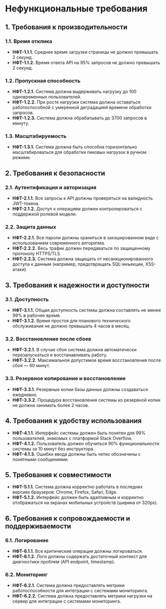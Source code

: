 # Нефункциональные требования

## 1. Требования к производительности

### 1.1. Время отклика

- **НФТ-1.1.1.** Среднее время загрузки страницы не должно превышать 2 секунд.
- **НФТ-1.1.2.** Время ответа API на 95% запросов не должно превышать 2 секунд.

### 1.2. Пропускная способность

- **НФТ-1.2.1.** Система должна выдерживать нагрузку до 100 одновременных пользователей.
- **НФТ-1.2.2.** При росте нагрузки система должна оставаться работоспособной с умеренной деградацией времени обработки запросов.
- **НФТ-1.2.3.** Система должна обрабатывать до 3700 запросов в минуту.

### 1.3. Масштабируемость

- **НФТ-1.3.1.** Система должна быть способна горизонтально масштабироваться для обработки пиковых нагрузок в ручном режиме.

## 2. Требования к безопасности

### 2.1. Аутентификация и авторизация

- **НФТ-2.1.1.** Все запросы к API должны проверяться на валидность JWT-токена.
- **НФТ-2.1.2.** Доступ к операциям должен контролироваться с поддержкой ролевой модели.

### 2.2. Защита данных

- **НФТ-2.2.1.** Все пароли должны храниться в захэшированном виде с использованием современного алгоритма.
- **НФТ-2.2.2.** Весь трафик должен передаваться по защищенному протоколу HTTPS/TLS.
- **НФТ-2.2.3.** Система должна защищать от несанкционированного доступа к данным (например, предотвращать SQL-инъекции, XSS-атаки).

## 3. Требования к надежности и доступности

### 3.1. Доступность

- **НФТ-3.1.1.** Общая доступность системы должна составлять не менее 99% в рабочее время.
- **НФТ-3.1.2.** Время простоя для планового технического обслуживания не должно превышать 4 часов в месяц.

### 3.2. Восстановление после сбоев

- **НФТ-3.2.1.** В случае сбоя система должна автоматически перезапускаться и восстанавливать работу.
- **НФТ-3.2.2.** Максимальное допустимое время восстановления после сбоя — 60 минут.

### 3.3. Резервное копирование и восстановление

- **НФТ-3.3.1.** Резервные копии базы данных должны создаваться ежедневно.
- **НФТ-3.3.2.** Процедура восстановления системы из резервной копии не должна занимать более 2 часов.

## 4. Требования к удобству использования

- **НФТ-4.1.1.** Интерфейс системы должен быть понятен для 99% пользователей, знакомых с платформой Stack Overflow.
- **НФТ-4.1.2.** Пользователь должен обучиться 90% функциональности системы за 10 минут без инструктора.
- **НФТ-4.1.3.** Ошибки ввода должны быть четко обозначены с понятными сообщениями.

## 5. Требования к совместимости

- **НФТ-5.1.1.** Система должна корректно работать в последних версиях браузеров: Chrome, Firefox, Safari, Edge.
- **НФТ-5.1.2.** Интерфейс должен быть адаптивным и корректно отображаться на экранах мобильных устройств (ширина от 320px).

## 6. Требования к сопровождаемости и поддерживаемости

### 6.1. Логирование

- **НФТ-6.1.1.** Все критические операции должны логироваться.
- **НФТ-6.1.2.** Логи должны содержать достаточный контекст для диагностики проблем (API endpoint, timestamp).

### 6.2. Мониторинг

- **НФТ-6.2.1.** Система должна предоставлять метрики работоспособности для интеграции с системами мониторинга.
- **НФТ-6.2.2.** Система должна предоставлять метрики нагрузки на сервер для интеграции с системами мониторинга.
